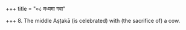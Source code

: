 +++
title = "०८ मध्यमा गवा"

+++
8. The middle Aṣṭakā (is celebrated) with (the sacrifice of) a cow.
